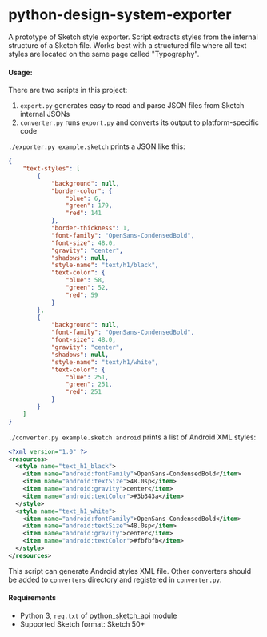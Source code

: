# python-design-system-exporter

A prototype of Sketch style exporter. Script extracts styles from the internal structure of a Sketch file. Works best with a structured file where all text styles are located on the same page called "Typography".

#### Usage:

There are two scripts in this project:
1. `export.py` generates easy to read and parse JSON files from Sketch internal JSONs
2. `converter.py` runs `export.py` and converts its output to platform-specific code

`./exporter.py example.sketch`  prints a JSON like this:
```json
{
    "text-styles": [
        {
            "background": null,
            "border-color": {
                "blue": 6,
                "green": 179,
                "red": 141
            },
            "border-thickness": 1,
            "font-family": "OpenSans-CondensedBold",
            "font-size": 48.0,
            "gravity": "center",
            "shadows": null,
            "style-name": "text/h1/black",
            "text-color": {
                "blue": 58,
                "green": 52,
                "red": 59
            }
        },
        {
            "background": null,
            "font-family": "OpenSans-CondensedBold",
            "font-size": 48.0,
            "gravity": "center",
            "shadows": null,
            "style-name": "text/h1/white",
            "text-color": {
                "blue": 251,
                "green": 251,
                "red": 251
            }
        }
    ]
}
```

`./converter.py example.sketch android` prints a list of Android XML styles:
```xml
<?xml version="1.0" ?>
<resources>
  <style name="text_h1_black">
    <item name="android:fontFamily">OpenSans-CondensedBold</item>
    <item name="android:textSize">48.0sp</item>
    <item name="android:gravity">center</item>
    <item name="android:textColor">#3b343a</item>
  </style>
  <style name="text_h1_white">
    <item name="android:fontFamily">OpenSans-CondensedBold</item>
    <item name="android:textSize">48.0sp</item>
    <item name="android:gravity">center</item>
    <item name="android:textColor">#fbfbfb</item>
  </style>
</resources>
```

This script can generate Android styles XML file. Other converters should be added to `converters` directory and registered in `converter.py`.

#### Requirements

* Python 3, `req.txt` of [python_sketch_api](https://github.com/aednlaxer/python_sketch_api) module
* Supported Sketch format: Sketch 50+
